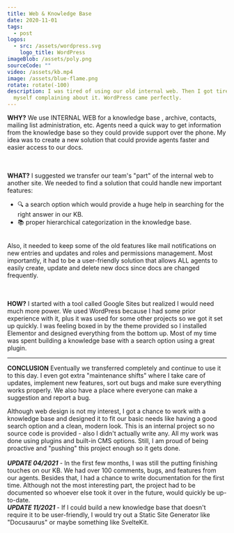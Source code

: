 ```yaml
---
title: Web & Knowledge Base
date: 2020-11-01
tags:
  - post
logos:
  - src: /assets/wordpress.svg
    logo_title: WordPress
imageBlob: /assets/poly.png
sourceCode: ""
video: /assets/kb.mp4
image: /assets/blue-flame.png
rotate: rotate(-100)
description: I was tired of using our old internal web. Then I got tired of
  myself complaining about it. WordPress came perfectly.
---
```


__WHY?__
We use INTERNAL WEB for a knowledge base , archive, contacts, mailing list administration, etc. Agents need a quick way to get information from the knowledge base so they could provide support over the phone. My idea was to create a new solution that could provide agents faster and easier access to our docs.

\
\
__WHAT?__
I suggested we transfer our team's "part" of the internal web to another site. We needed to find a solution that could handle new important features:

- 🔍 a search option which would provide a huge help in searching for the right answer in our KB.
- 📚 proper hierarchical categorization in the knowledge base.

\
Also, it needed to keep some of the old features like mail notifications on new entries and updates and roles and permissions management. Most importantly, it had to be a user-friendly solution that allows ALL agents to easily create, update and delete new docs since docs are changed frequently.

\
\
__HOW?__
I started with a tool called Google Sites but realized I would need much more power. We used WordPress because I had some prior experience with it, plus it was used for some other projects so we got it set up quickly. I was feeling boxed in by the theme provided so I installed Elementor and designed everything from the bottom up. Most of my time was spent building a knowledge base with a search option using a great plugin.

---
__CONCLUSION__
Eventually we transferred completely and continue to use it to this day. I even got extra "maintenance shifts" where I take care of updates, implement new features, sort out bugs and make sure everything works properly. We also have a place where everyone can make a suggestion and report a bug.

Although web design is not my interest, I got a chance to work with a knowledge base and designed it to fit our basic needs like having a good search option and a clean, modern look. This is an internal project so no source code is provided - also I didn't actually write any. All my work was done using plugins and built-in CMS options. Still, I am proud of being proactive and "pushing" this project enough so it gets done.
\
\
**_UPDATE 04/2021_** - In the first few months, I was still the putting finishing touches on our KB. We had over 100 comments, bugs, and features from our agents.
Besides that, I had a chance to write documentation for the first time. Although not the most interesting part, the project had to be documented so whoever else took it over in the future, would quickly be up-to-date.
\
**_UPDATE 11/2021_** -
If I could build a new knowledge base that doesn't require it to be user-friendly, I would try out a Static Site Generator like "Docusaurus" or maybe something like SvelteKit.